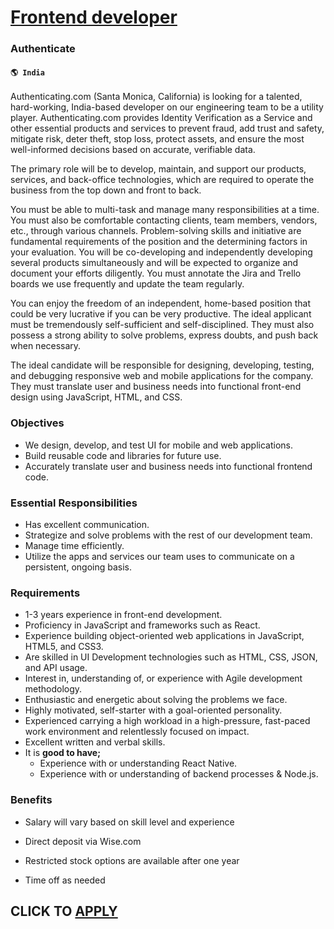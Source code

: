 # [Frontend developer](https://www.remotewlb.com/apply/frontend-developer-83225)  
### Authenticate  
#### `🌎 India`  

Authenticating.com (Santa Monica, California) is looking for a talented, hard-working, India-based developer on our engineering team to be a utility player. Authenticating.com provides Identity Verification as a Service and other essential products and services to prevent fraud, add trust and safety, mitigate risk, deter theft, stop loss, protect assets, and ensure the most well-informed decisions based on accurate, verifiable data.

The primary role will be to develop, maintain, and support our products, services, and back-office technologies, which are required to operate the business from the top down and front to back.

You must be able to multi-task and manage many responsibilities at a time. You must also be comfortable contacting clients, team members, vendors, etc., through various channels. Problem-solving skills and initiative are fundamental requirements of the position and the determining factors in your evaluation. You will be co-developing and independently developing several products simultaneously and will be expected to organize and document your efforts diligently. You must annotate the Jira and Trello boards we use frequently and update the team regularly.

You can enjoy the freedom of an independent, home-based position that could be very lucrative if you can be very productive. The ideal applicant must be tremendously self-sufficient and self-disciplined. They must also possess a strong ability to solve problems, express doubts, and push back when necessary.

The ideal candidate will be responsible for designing, developing, testing, and debugging responsive web and mobile applications for the company. They must translate user and business needs into functional front-end design using JavaScript, HTML, and CSS.

### Objectives

  * We design, develop, and test UI for mobile and web applications.
  * Build reusable code and libraries for future use.
  * Accurately translate user and business needs into functional frontend code.

### Essential Responsibilities

  * Has excellent communication.
  * Strategize and solve problems with the rest of our development team.
  * Manage time efficiently.
  * Utilize the apps and services our team uses to communicate on a persistent, ongoing basis.

### Requirements

  * 1-3 years experience in front-end development.
  * Proficiency in JavaScript and frameworks such as React. 
  * Experience building object-oriented web applications in JavaScript, HTML5, and CSS3.
  * Are skilled in UI Development technologies such as HTML, CSS, JSON, and API usage.
  * Interest in, understanding of, or experience with Agile development methodology.
  * Enthusiastic and energetic about solving the problems we face.
  * Highly motivated, self-starter with a goal-oriented personality.
  * Experienced carrying a high workload in a high-pressure, fast-paced work environment and relentlessly focused on impact.
  * Excellent written and verbal skills.
  * It is **good to have;**
    * Experience with or understanding React Native.
    * Experience with or understanding of backend processes & Node.js. 

### Benefits

  * Salary will vary based on skill level and experience

  * Direct deposit via Wise.com
  * Restricted stock options are available after one year
  * Time off as needed

  
## CLICK TO [APPLY](https://www.remotewlb.com/apply/frontend-developer-83225)

